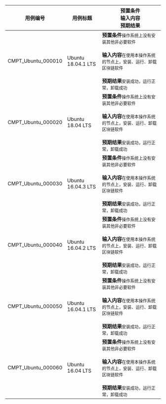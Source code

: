 |用例编号|用例标题|预置条件<br>输入内容<br>预期结果|
|----------------|----------------|----------------|
|CMPT_Ubuntu_000010|Ubuntu 18.04.1 LTS|**预置条件**`操作系统上没有安装其他非必要软件`<br><br>**输入内容**`在使用本操作系统的节点上，安装、运行、卸载区块链软件`<br><br>**预期结果**`安装成功，运行正常，卸载成功`|
|CMPT_Ubuntu_000020|Ubuntu 18.04 LTS|**预置条件**`操作系统上没有安装其他非必要软件`<br><br>**输入内容**`在使用本操作系统的节点上，安装、运行、卸载区块链软件`<br><br>**预期结果**`安装成功，运行正常，卸载成功`|
|CMPT_Ubuntu_000030|Ubuntu 16.04.3 LTS|**预置条件**`操作系统上没有安装其他非必要软件`<br><br>**输入内容**`在使用本操作系统的节点上，安装、运行、卸载区块链软件`<br><br>**预期结果**`安装成功，运行正常，卸载成功`|
|CMPT_Ubuntu_000040|Ubuntu 16.04.2 LTS|**预置条件**`操作系统上没有安装其他非必要软件`<br><br>**输入内容**`在使用本操作系统的节点上，安装、运行、卸载区块链软件`<br><br>**预期结果**`安装成功，运行正常，卸载成功`|
|CMPT_Ubuntu_000050|Ubuntu 16.04.1 LTS|**预置条件**`操作系统上没有安装其他非必要软件`<br><br>**输入内容**`在使用本操作系统的节点上，安装、运行、卸载区块链软件`<br><br>**预期结果**`安装成功，运行正常，卸载成功`|
|CMPT_Ubuntu_000060|Ubuntu 16.04 LTS|**预置条件**`操作系统上没有安装其他非必要软件`<br><br>**输入内容**`在使用本操作系统的节点上，安装、运行、卸载区块链软件`<br><br>**预期结果**`安装成功，运行正常，卸载成功`|
